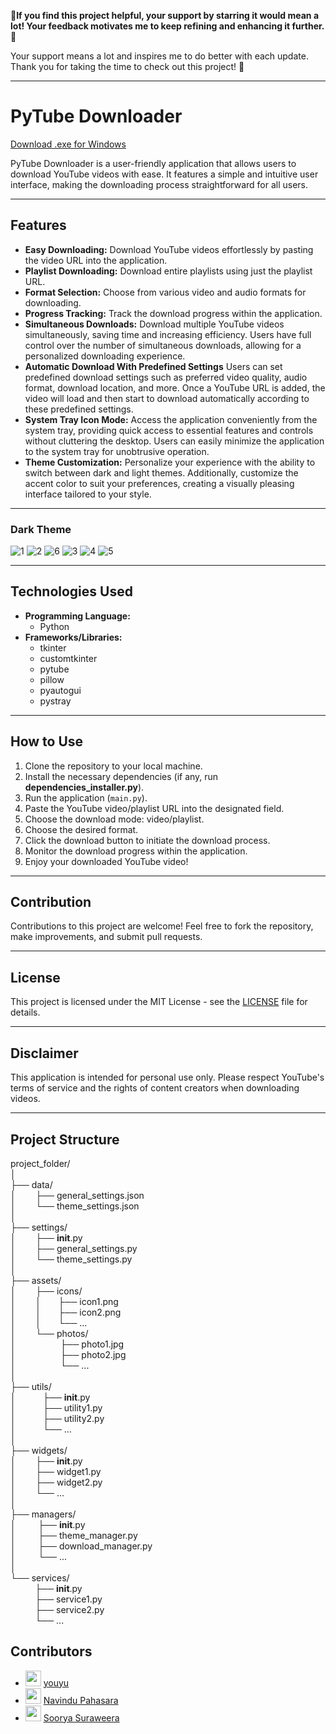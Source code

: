 🌟**If you find this project helpful, your support by starring it would mean a lot! Your feedback motivates me to keep refining and enhancing it further.** 🚀

Your support means a lot and inspires me to do better with each update. Thank you for taking the time to check out this project! 🥰

---

# PyTube Downloader

[Download .exe for Windows](https://github.com/Thisal-D/PyTube-Downloader/tree/main/Windows%20Installer)

PyTube Downloader is a user-friendly application that allows users to download YouTube videos with ease. It features a simple and intuitive user interface, making the downloading process straightforward for all users.

---

## Features

- **Easy Downloading:** Download YouTube videos effortlessly by pasting the video URL into the application.
- **Playlist Downloading:** Download entire playlists using just the playlist URL.
- **Format Selection:** Choose from various video and audio formats for downloading.
- **Progress Tracking:** Track the download progress within the application.
- **Simultaneous Downloads:** Download multiple YouTube videos simultaneously, saving time and increasing efficiency. Users have full control over the number of simultaneous downloads, allowing for a personalized downloading experience.
- **Automatic Download With Predefined Settings** Users can set predefined download settings such as preferred video quality, audio format, download location, and more. Once a YouTube URL is added, the video will load and then start to download automatically according to these predefined settings.
- **System Tray Icon Mode:** Access the application conveniently from the system tray, providing quick access to essential features and controls without cluttering the desktop. Users can easily minimize the application to the system tray for unobtrusive operation.
- **Theme Customization:** Personalize your experience with the ability to switch between dark and light themes. Additionally, customize the accent color to suit your preferences, creating a visually pleasing interface tailored to your style.

---

### Dark Theme

![1](https://github.com/Thisal-D/PyTube-Downloader/assets/93121062/be798646-ccc8-4691-8084-c2f4969e5069)
![2](https://github.com/Thisal-D/PyTube-Downloader/assets/93121062/262aa64c-1a42-43a9-b932-620ebc2faa52)
![6](https://github.com/Thisal-D/PyTube-Downloader/assets/93121062/7230212f-0948-43f2-80f3-3850b71c36f0)
![3](https://github.com/Thisal-D/PyTube-Downloader/assets/93121062/72a1bffd-e4a2-4fef-ba3f-903f1875b6d2)
![4](https://github.com/Thisal-D/PyTube-Downloader/assets/93121062/78e3ff84-962e-4b69-8b12-9a93fbea4978)
![5](https://github.com/Thisal-D/PyTube-Downloader/assets/93121062/bb01e14e-6ca8-4be0-ba07-c43e64af400a)

---

## Technologies Used

- **Programming Language:** 
  - Python
- **Frameworks/Libraries:** 
  - tkinter
  - customtkinter
  - pytube
  - pillow
  - pyautogui
  - pystray

---

## How to Use

1. Clone the repository to your local machine.
2. Install the necessary dependencies (if any, run **dependencies_installer.py**).
3. Run the application (``main.py``).
4. Paste the YouTube video/playlist URL into the designated field.
5. Choose the download mode: video/playlist.
6. Choose the desired format.
7. Click the download button to initiate the download process.
8. Monitor the download progress within the application.
9. Enjoy your downloaded YouTube video!

---

## Contribution

Contributions to this project are welcome! Feel free to fork the repository, make improvements, and submit pull requests.

---

## License

This project is licensed under the MIT License - see the [LICENSE](LICENSE) file for details.

---

## Disclaimer

This application is intended for personal use only. Please respect YouTube's terms of service and the rights of content creators when downloading videos.

---

## Project Structure
project_folder/<br>
│<br>
├── data/<br>
│    &nbsp;&nbsp;&nbsp;&nbsp;&nbsp;&nbsp;&nbsp;├── general_settings.json<br>
│    &nbsp;&nbsp;&nbsp;&nbsp;&nbsp;&nbsp;&nbsp;└── theme_settings.json<br>
│<br>
├── settings/<br>
│   &nbsp;&nbsp;&nbsp;&nbsp;&nbsp;&nbsp;&nbsp;├── __init__.py<br>
│   &nbsp;&nbsp;&nbsp;&nbsp;&nbsp;&nbsp;&nbsp;├── general_settings.py<br>
│   &nbsp;&nbsp;&nbsp;&nbsp;&nbsp;&nbsp;&nbsp;└── theme_settings.py<br>
│<br>
├── assets/<br>
│   &nbsp;&nbsp;&nbsp;&nbsp;&nbsp;&nbsp;&nbsp;├── icons/<br>
│   &nbsp;&nbsp;&nbsp;&nbsp;&nbsp;&nbsp;&nbsp;│   &nbsp;&nbsp;&nbsp;&nbsp;&nbsp;&nbsp;├── icon1.png<br>
│   &nbsp;&nbsp;&nbsp;&nbsp;&nbsp;&nbsp;&nbsp;│   &nbsp;&nbsp;&nbsp;&nbsp;&nbsp;&nbsp;├── icon2.png<br>
│   &nbsp;&nbsp;&nbsp;&nbsp;&nbsp;&nbsp;&nbsp;│   &nbsp;&nbsp;&nbsp;&nbsp;&nbsp;&nbsp;└── ...<br>
│   &nbsp;&nbsp;&nbsp;&nbsp;&nbsp;&nbsp;&nbsp;└── photos/<br>
│   &nbsp;&nbsp;&nbsp;&nbsp;&nbsp;&nbsp;&nbsp;&nbsp;&nbsp;&nbsp;&nbsp;&nbsp;&nbsp;&nbsp;&nbsp;&nbsp;&nbsp;├── photo1.jpg<br>
│   &nbsp;&nbsp;&nbsp;&nbsp;&nbsp;&nbsp;&nbsp;&nbsp;&nbsp;&nbsp;&nbsp;&nbsp;&nbsp;&nbsp;&nbsp;&nbsp;&nbsp;├── photo2.jpg<br>
│   &nbsp;&nbsp;&nbsp;&nbsp;&nbsp;&nbsp;&nbsp;&nbsp;&nbsp;&nbsp;&nbsp;&nbsp;&nbsp;&nbsp;&nbsp;&nbsp;&nbsp;└── ...<br>
│<br>
├── utils/<br>
│   &nbsp;&nbsp;&nbsp;&nbsp;&nbsp;&nbsp;&nbsp;&nbsp;&nbsp;&nbsp;├── __init__.py<br>
│   &nbsp;&nbsp;&nbsp;&nbsp;&nbsp;&nbsp;&nbsp;&nbsp;&nbsp;&nbsp;├── utility1.py<br>
│   &nbsp;&nbsp;&nbsp;&nbsp;&nbsp;&nbsp;&nbsp;&nbsp;&nbsp;&nbsp;├── utility2.py<br>
│   &nbsp;&nbsp;&nbsp;&nbsp;&nbsp;&nbsp;&nbsp;&nbsp;&nbsp;&nbsp;└── ...<br>
│<br>
├── widgets/<br>
│   &nbsp;&nbsp;&nbsp;&nbsp;&nbsp;&nbsp;&nbsp;├── __init__.py<br>
│   &nbsp;&nbsp;&nbsp;&nbsp;&nbsp;&nbsp;&nbsp;├── widget1.py<br>
│   &nbsp;&nbsp;&nbsp;&nbsp;&nbsp;&nbsp;&nbsp;├── widget2.py<br>
│   &nbsp;&nbsp;&nbsp;&nbsp;&nbsp;&nbsp;&nbsp;└── ...<br>
│<br>
├── managers/<br>
│   &nbsp;&nbsp;&nbsp;&nbsp;&nbsp;&nbsp;&nbsp;&nbsp;├── __init__.py<br>
│   &nbsp;&nbsp;&nbsp;&nbsp;&nbsp;&nbsp;&nbsp;&nbsp;├── theme_manager.py<br>
│   &nbsp;&nbsp;&nbsp;&nbsp;&nbsp;&nbsp;&nbsp;&nbsp;├── download_manager.py<br>
│   &nbsp;&nbsp;&nbsp;&nbsp;&nbsp;&nbsp;&nbsp;&nbsp;└── ...<br>
│<br>
└── services/<br>
    &nbsp;&nbsp;&nbsp;&nbsp;&nbsp;&nbsp;&nbsp;&nbsp;&nbsp;&nbsp;├── __init__.py<br>
    &nbsp;&nbsp;&nbsp;&nbsp;&nbsp;&nbsp;&nbsp;&nbsp;&nbsp;&nbsp;├── service1.py<br>
    &nbsp;&nbsp;&nbsp;&nbsp;&nbsp;&nbsp;&nbsp;&nbsp;&nbsp;&nbsp;├── service2.py<br>
    &nbsp;&nbsp;&nbsp;&nbsp;&nbsp;&nbsp;&nbsp;&nbsp;&nbsp;&nbsp;└── ...<br>



## Contributors

- [<img src="https://github.com/childeyouyu.png?size=25" width="25">](https://github.com/childeyouyu) [youyu](https://github.com/childeyouyu)
- [<img src="https://github.com/Navindu21.png?size=25" width="25">](https://github.com/Navindu21) [Navindu Pahasara](https://github.com/Navindu21)
- [<img src="https://github.com/sooryasuraweera.png?size=25" width="25">](https://github.com/sooryasuraweera) [Soorya Suraweera](https://github.com/sooryasuraweera)
